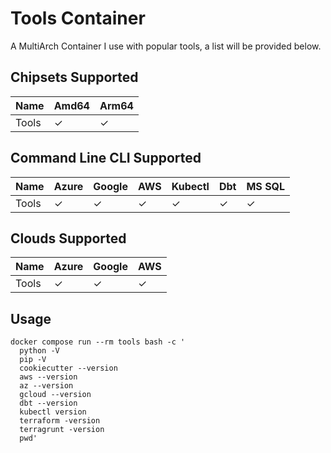 # Tools Container

A MultiArch Container I use with popular tools, a list will be provided below.

## Chipsets Supported
| Name | Amd64 | Arm64
|------|-------|------|
| Tools | ✓ | ✓ |

## Command Line CLI Supported
| Name | Azure | Google | AWS | Kubectl | Dbt | MS SQL
|------|-------|--------|-----|-------|-------|--------|
| Tools | ✓ | ✓ | ✓ | ✓ | ✓ | ✓ |

## Clouds Supported
| Name | Azure | Google | AWS |
|------|-------|--------|-----|
| Tools | ✓ | ✓ | ✓ |

## Usage

```shell
docker compose run --rm tools bash -c '
  python -V
  pip -V
  cookiecutter --version
  aws --version
  az --version
  gcloud --version
  dbt --version
  kubectl version
  terraform -version
  terragrunt -version
  pwd'
```
